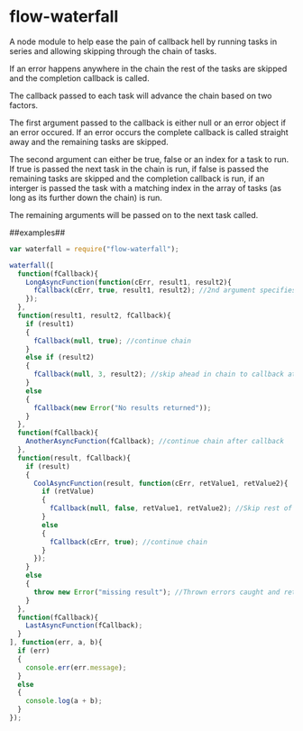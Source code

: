 flow-waterfall
==============

A node module to help ease the pain of callback hell by running tasks in series and allowing skipping through the chain of tasks.

If an error happens anywhere in the chain the rest of the tasks are skipped and the completion callback is called.

The callback passed to each task will advance the chain based on two factors.

The first argument passed to the callback is either null or an error object if an error occured. If an error occurs the complete callback is called straight away and the remaining tasks are skipped.

The second argument can either be true, false or an index for a task to run. If true is passed the next task in the chain is run, if false is passed the remaining tasks are skipped and the completion callback is run, if an interger is passed the task with a matching index in the array of tasks (as long as its further down the chain) is run.

The remaining arguments will be passed on to the next task called.

##examples##

```javascript
var waterfall = require("flow-waterfall");

waterfall([
  function(fCallback){
    LongAsyncFunction(function(cErr, result1, result2){
      fCallback(cErr, true, result1, result2); //2nd argument specifies we want to continue the chain
    });  
  },
  function(result1, result2, fCallback){
    if (result1)
    {
      fCallback(null, true); //continue chain
    }
    else if (result2)
    {
      fCallback(null, 3, result2); //skip ahead in chain to callback at index 3
    }
    else
    {
      fCallback(new Error("No results returned"));
    }
  },
  function(fCallback){
    AnotherAsyncFunction(fCallback); //continue chain after callback
  },
  function(result, fCallback){
    if (result)
    {
      CoolAsyncFunction(result, function(cErr, retValue1, retValue2){
        if (retValue)
        {
          fCallback(null, false, retValue1, retValue2); //Skip rest of the chain and go straight to complete callback
        }
        else
        {
          fCallback(cErr, true); //continue chain
        }
      });
    }
    else
    {
      throw new Error("missing result"); //Thrown errors caught and returned to complete callback
    }
  },
  function(fCallback){
    LastAsyncFunction(fCallback);
  }
], function(err, a, b){
  if (err)
  {
    console.err(err.message);
  }
  else
  {
    console.log(a + b);
  }
});
```
